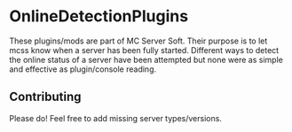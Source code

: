 # OnlineDetectionPlugins

These plugins/mods are part of MC Server Soft. Their purpose is to let mcss know when a server has been fully started. 
Different ways to detect the online status of a server have been attempted but none were as simple and effective as plugin/console reading.

## Contributing
Please do! Feel free to add missing server types/versions.
